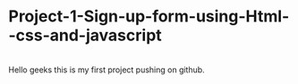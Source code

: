 # Project-1-Sign-up-form-using-Html--css-and-javascript
<br>
Hello geeks this is my first project pushing on github.
